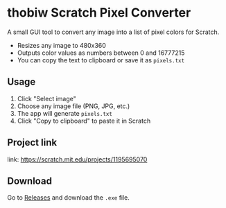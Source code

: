 # thobiw Scratch Pixel Converter

A small GUI tool to convert any image into a list of pixel colors for Scratch.

- Resizes any image to 480x360
- Outputs color values as numbers between 0 and 16777215
- You can copy the text to clipboard or save it as `pixels.txt`

## Usage

1. Click "Select image"
2. Choose any image file (PNG, JPG, etc.)
3. The app will generate `pixels.txt`
4. Click "Copy to clipboard" to paste it in Scratch

## Project link

link: https://scratch.mit.edu/projects/1195695070

## Download

Go to [Releases](https://github.com/thobilicia/scratchimageconversor/releases) and download the `.exe` file.
